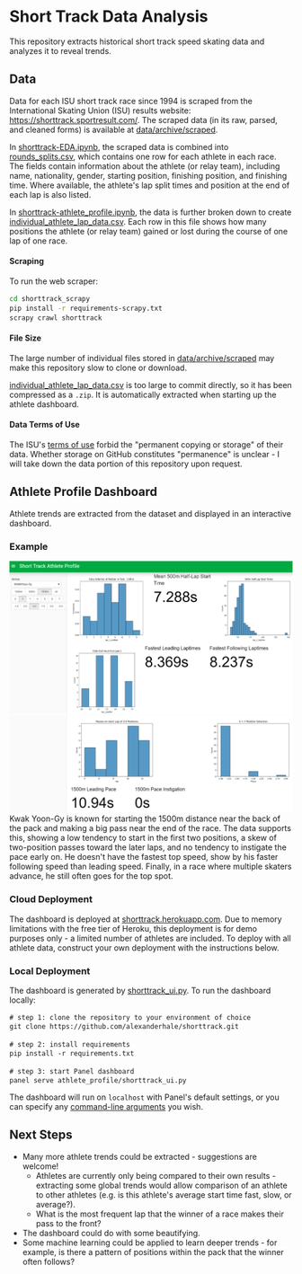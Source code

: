 # Short Track Data Analysis
This repository extracts historical short track speed skating data and analyzes it to reveal trends.

## Data
Data for each ISU short track race since 1994 is scraped from the International Skating Union (ISU) results 
website: https://shorttrack.sportresult.com/. The scraped data (in its raw, parsed, and cleaned forms) is available at 
[data/archive/scraped](./data/archive/scraped). 

In [shorttrack-EDA.ipynb](./data/shorttrack-EDA.ipynb), the scraped data is combined into 
[rounds_splits.csv](./data/full/rounds_splits.csv), which contains one row for each athlete in each race. The 
fields contain information about the athlete (or relay team), including name, nationality, gender, starting position, 
finishing position, and finishing time. Where available, the athlete's lap split times and position at the end of 
each lap is also listed.

In [shorttrack-athlete_profile.ipynb](athlete_profile/shorttrack-athlete_profile.ipynb), the data is further broken down 
to create [individual_athlete_lap_data.csv](./data/full/individual_athlete_lap_data.zip). Each row in this file shows 
how many positions the athlete (or relay team) gained or lost during the course of one lap of one race.

#### Scraping
To run the web scraper:
```bash
cd shorttrack_scrapy
pip install -r requirements-scrapy.txt
scrapy crawl shorttrack
```

#### File Size
The large number of individual files stored in [data/archive/scraped](./data/archive/scraped) may make 
this repository slow to clone or download.

[individual_athlete_lap_data.csv](./data/full/individual_athlete_lap_data.zip) is too large to commit directly, so it
has been compressed as a `.zip`. It is automatically extracted when starting up the athlete dashboard.

#### Data Terms of Use
The ISU's [terms of use](https://www.isu.org/quick-links-sep/legal-information) forbid the "permanent copying or 
storage" of their data. Whether storage on GitHub constitutes "permanence" is unclear - I will take down the data 
portion of this repository upon request.

## Athlete Profile Dashboard
Athlete trends are extracted from the dataset and displayed in an interactive dashboard. 

### Example
![Athlete Profile Dashboard Example](./docs/dashboard_example_1.png)
![Athlete Profile Dashboard Example](./docs/dashboard_example_2.png)
Kwak Yoon-Gy is known for starting the 1500m distance near the back of the pack and making a big pass near the end 
of the race. The data supports this, showing a low tendency to start in the first two positions, a skew of 
two-position passes toward the later laps, and no tendency to instigate the pace early on. He doesn't have the fastest 
top speed, show by his faster following speed than leading speed. Finally, in a race where multiple skaters advance, 
he still often goes for the top spot.

### Cloud Deployment
The dashboard is deployed at [shorttrack.herokuapp.com](https://shorttrack.herokuapp.com/). Due to memory limitations 
with the free tier of Heroku, this deployment is for demo purposes only - a limited number of athletes are included. 
To deploy with all athlete data, construct your own deployment with the instructions below.

### Local Deployment
The dashboard is generated by [shorttrack_ui.py](./athlete_profile/shorttrack_ui.py). To run the dashboard locally:
```shell script
# step 1: clone the repository to your environment of choice
git clone https://github.com/alexanderhale/shorttrack.git

# step 2: install requirements
pip install -r requirements.txt

# step 3: start Panel dashboard
panel serve athlete_profile/shorttrack_ui.py
```

The dashboard will run on `localhost` with Panel's default settings, or you can specify any 
[command-line arguments](https://panel.holoviz.org/user_guide/Deploy_and_Export.html) you wish.

## Next Steps
* Many more athlete trends could be extracted - suggestions are welcome!
    * Athletes are currently only being compared to their own results - extracting some global trends would allow 
      comparison of an athlete to other athletes (e.g. is this athlete's average start time fast, slow, or average?).
    * What is the most frequent lap that the winner of a race makes their pass to the front?
* The dashboard could do with some beautifying.
* Some machine learning could be applied to learn deeper trends - for example, is there a pattern of positions within 
  the pack that the winner often follows?

